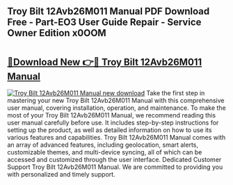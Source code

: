 ## Troy Bilt 12Avb26M011 Manual PDF Download Free - Part-EO3 User Guide Repair - Service Owner Edition x0OOM

# <h2><a href="http://bc80635.oget.top/?id=Troy+Bilt+12Avb26M011+Manual">🔗Download New 👉🔴 Troy Bilt 12Avb26M011 Manual</a></h2>

[![Troy Bilt 12Avb26M011 Manual new download](https://i.imgur.com/5g1atiW.png)](http://bc80635.oget.top/?id=Troy+Bilt+12Avb26M011+Manual)
Take the first step in mastering your new Troy Bilt 12Avb26M011 Manual with this comprehensive user manual, covering installation, operation, and maintenance. To make the most of your Troy Bilt 12Avb26M011 Manual, we recommend reading this user manual carefully before use. It includes step-by-step instructions for setting up the product, as well as detailed information on how to use its various features and capabilities. Troy Bilt 12Avb26M011 Manual comes with an array of advanced features, including geolocation, smart alerts, customizable themes, and multi-device syncing, all of which can be accessed and customized through the user interface. Dedicated Customer Support Troy Bilt 12Avb26M011 Manual. We are committed to providing you with personalized and timely support.

